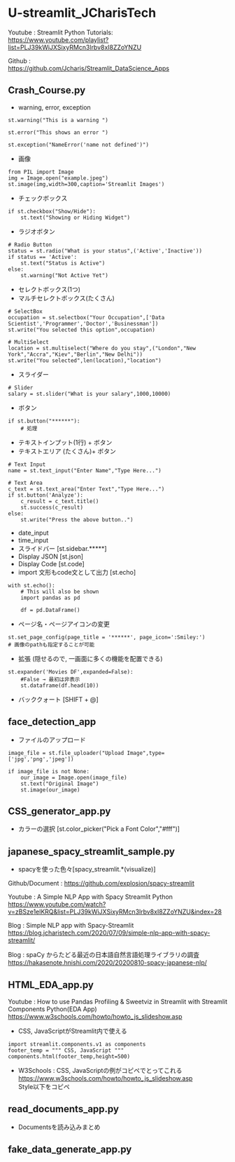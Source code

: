 # U-streamlit_JCharisTech
Youtube : Streamlit Python Tutorials:<br>
https://www.youtube.com/playlist?list=PLJ39kWiJXSixyRMcn3lrbv8xI8ZZoYNZU

Github : <br>
https://github.com/Jcharis/Streamlit_DataScience_Apps

## Crash_Course.py <br>
* warning, error, exception
```
st.warning("This is a warning ")

st.error("This shows an error ")

st.exception("NameError('name not defined')")
```
* 画像
```
from PIL import Image 
img = Image.open("example.jpeg")
st.image(img,width=300,caption='Streamlit Images')
```
* チェックボックス
```
if st.checkbox("Show/Hide"):
	st.text("Showing or Hiding Widget")
```
* ラジオボタン
```
# Radio Button
status = st.radio("What is your status",('Active','Inactive'))
if status == 'Active':
	st.text("Status is Active")
else:
	st.warning("Not Active Yet")
```
* セレクトボックス(1つ)
* マルチセレクトボックス(たくさん)
```
# SelectBox
occupation = st.selectbox("Your Occupation",['Data Scientist','Programmer','Doctor','Businessman'])
st.write("You selected this option",occupation)

# MultiSelect
location = st.multiselect("Where do you stay",("London","New York","Accra","Kiev","Berlin","New Delhi"))
st.write("You selected",len(location),"location")
```
* スライダー
```
# Slider
salary = st.slider("What is your salary",1000,10000)
```
* ボタン
```
if st.button("******"):
	# 処理
```
* テキストインプット(1行) + ボタン
* テキストエリア (たくさん)+ ボタン
```
# Text Input
name = st.text_input("Enter Name","Type Here...")

# Text Area
c_text = st.text_area("Enter Text","Type Here...")
if st.button('Analyze'):
    c_result = c_text.title()
    st.success(c_result)
else:
    st.write("Press the above button..")
```
* date_input
* time_input
* スライドバー [st.sidebar.*****]
* Display JSON [st.json]
* Display Code [st.code]
* import 文形もcode文として出力 [st.echo]
```
with st.echo():
	# This will also be shown
	import pandas as pd 

	df = pd.DataFrame()
```
* ページ名・ページアイコンの変更
```
st.set_page_config(page_title = '******', page_icon=':Smiley:')
# 画像のpathも指定することが可能
```
* 拡張 (隠せるので, 一画面に多くの機能を配置できる)
```
st.expander('Movies DF',expanded=False):
	#False → 最初は非表示
	st.dataframe(df.head(10))
```
* バッククォート [SHIFT + @]

## face_detection_app <br>
* ファイルのアップロード
```
image_file = st.file_uploader("Upload Image",type=['jpg','png','jpeg'])

if image_file is not None:
	our_image = Image.open(image_file)
	st.text("Original Image")
	st.image(our_image)
```

## CSS_generator_app.py
* カラーの選択 [st.color_picker("Pick a Font Color","#fff")]

## japanese_spacy_streamlit_sample.py
* spacyを使った色々[spacy_streamlit.*(visualize)]

Github/Document : https://github.com/explosion/spacy-streamlit<br>

Youtube : A Simple NLP App with Spacy Streamlit Python<br>
https://www.youtube.com/watch?v=zBSze1elKRQ&list=PLJ39kWiJXSixyRMcn3lrbv8xI8ZZoYNZU&index=28

Blog : Simple NLP app with Spacy-Streamlit<br>
https://blog.jcharistech.com/2020/07/09/simple-nlp-app-with-spacy-streamlit/ <br>

Blog : spaCy からたどる最近の日本語自然言語処理ライブラリの調査 <br>
https://hakasenote.hnishi.com/2020/20200810-spacy-japanese-nlp/

## HTML_EDA_app.py
Youtube : How to use Pandas Profiling & Sweetviz in Streamlit with Streamlit Components Python(EDA App) <br>
https://www.w3schools.com/howto/howto_js_slideshow.asp

* CSS, JavaScriptがStreamlit内で使える
```
import streamlit.components.v1 as components
footer_temp = """ CSS, JavaScript """
components.html(footer_temp,height=500)
```
* W3Schools : CSS, JavaScriptの例がコピペでとってこれる <br>
https://www.w3schools.com/howto/howto_js_slideshow.asp <br>
Style以下をコピペ 

## read_documents_app.py
* Documentsを読み込みまとめ

## fake_data_generate_app.py
